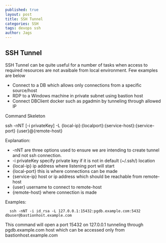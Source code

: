 ```yaml
---
published: true
layout: post
title: SSH Tunnel
categories: SSH
tags: devops ssh
author: Jags
---
```


## SSH Tunnel
SSH Tunnel can be quite useful for a number of tasks when access to required resources are not avaibale from local environment. Few examples are below
- Connect to a DB which allows only connections from a specific source/host
- RDP to a Windows machine in private subnet using bastion host
- Connect DBClient docker such as pgadmin by tunneling through allowed IP

Command Skeleton

ssh -nNT [-i privateKey] -L {local-ip}:{localport}:{service-host}:{service-port} {user}@{remote-host}
  
Explanation: 
- -nNT are three options used to ensure we are intending to create tunnel and not ssh connection.
-  -i privateKey specify private key if it is not in default (~/.ssh/) location
-  {local-ip} ip address where listening port will start
-  {local-port} this is where connections can be made
-  {service-ip} host or ip address which should be reachable from remote-host
-  {user} username to connect to remote-host
-  {remote-host} where connection is made

Examples:
````shell  
  ssh -nNT -i id_rsa -L 127.0.0.1:15432:pgdb.example.com:5432 dbuser@bastionhost.example.com
````  
  This command will open a port 15432 on 127.0.0.1 tunneling through pgdb.example.com host which can be accessed only from bastionhost.example.com

